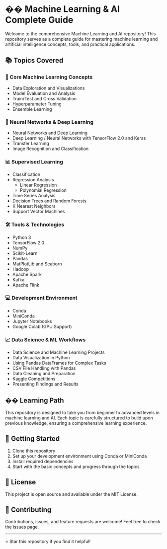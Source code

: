 # �� Machine Learning & AI Complete Guide

Welcome to the comprehensive Machine Learning and AI repository! This repository serves as a complete guide for mastering machine learning and artificial intelligence concepts, tools, and practical applications.

## 📚 Topics Covered

### 🎯 Core Machine Learning Concepts
- Data Exploration and Visualizations
- Model Evaluation and Analysis
- Train/Test and Cross Validation
- Hyperparameter Tuning
- Ensemble Learning

### 🤖 Neural Networks & Deep Learning
- Neural Networks and Deep Learning
- Deep Learning / Neural Networks with TensorFlow 2.0 and Keras
- Transfer Learning
- Image Recognition and Classification

### 📊 Supervised Learning
- Classification
- Regression Analysis
  - Linear Regression
  - Polynomial Regression
- Time Series Analysis
- Decision Trees and Random Forests
- K Nearest Neighbors
- Support Vector Machines

### 🛠️ Tools & Technologies
- Python 3
- TensorFlow 2.0
- NumPy
- Scikit-Learn
- Pandas
- MatPlotLib and Seaborn
- Hadoop
- Apache Spark
- Kafka
- Apache Flink

### 💻 Development Environment
- Conda
- MiniConda
- Jupyter Notebooks
- Google Colab (GPU Support)

### 📈 Data Science & ML Workflows
- Data Science and Machine Learning Projects
- Data Visualization in Python
- Using Pandas DataFrames for Complex Tasks
- CSV File Handling with Pandas
- Data Cleaning and Preparation
- Kaggle Competitions
- Presenting Findings and Results

## �� Learning Path
This repository is designed to take you from beginner to advanced levels in machine learning and AI. Each topic is carefully structured to build upon previous knowledge, ensuring a comprehensive learning experience.

## 🚀 Getting Started
1. Clone this repository
2. Set up your development environment using Conda or MiniConda
3. Install required dependencies
4. Start with the basic concepts and progress through the topics

## 📝 License
This project is open source and available under the MIT License.

## 🤝 Contributing
Contributions, issues, and feature requests are welcome! Feel free to check the issues page.

---
⭐ Star this repository if you find it helpful!
